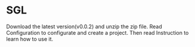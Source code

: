 # SGL
Download the latest version(v0.0.2) and unzip the zip file. Read Configuration to configurate and create a project. Then read Instruction to learn how to use it.
